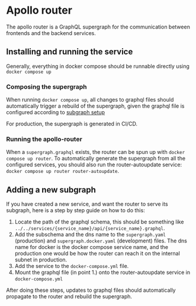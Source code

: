 # Apollo router

The apollo router is a GraphQL supergraph for the communication between frontends and the backend services.

## Installing and running the service

Generally, everything in docker compose should be runnable directly using `docker compose up`

### Composing the supergraph

When running `docker compose up`, all changes to graphql files should automatically trigger a rebuild of the supergraph, given the graphql file is configured according to [subgraph setup](#adding-a-new-subgraph-setup-subgraph)

For production, the supergraph is generated in CI/CD.

### Running the apollo-router

When a `supergraph.graphql` exists, the router can be spun up with `docker compose up router`.
To automatically generate the supergraph from all the configured services, you should also run the router-autoupdate service: `docker compose up router router-autoupdate`.

## Adding a new subgraph

If you have created a new service, and want the router to serve its subgraph, here is a step by step guide on how to do this:

1. Locate the path of the graphql schema, this should be something like `../../services/{service_name}/api/{service_name}.graphql`.
2. Add the subschema and the dns name to the `supergraph.yaml` (production) and `supergraph.docker.yaml` (development) files. The dns name for docker is the docker compose service name, and the production one would be how the router can reach it on the internal subnet in production.
3. Add the service to the `docker-compose.yml` file.
4. Mount the graphql file (in point 1.) onto the router-autoupdate service in `docker-compose.yml`

After doing these steps, updates to graphql files should automatically propagate to the router and rebuild the supergraph.
